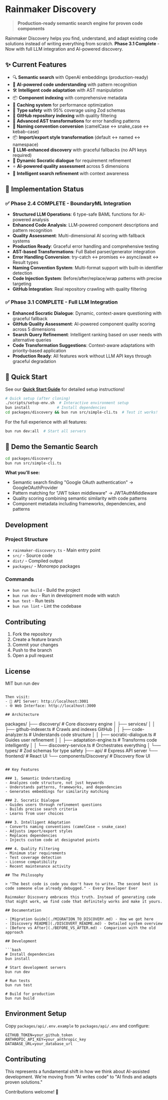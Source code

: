 # Rainmaker Discovery

> **Production-ready semantic search engine for proven code components**

Rainmaker Discovery helps you find, understand, and adapt existing code solutions instead of writing everything from scratch. **Phase 3.1 Complete** - Now with full LLM integration and AI-powered discovery.

## ✨ Current Features

- 🔍 **Semantic search** with OpenAI embeddings (production-ready)
- 🤖 **AI-powered code understanding** with pattern recognition
- 🛠️ **Intelligent code adaptation** with AST manipulation
- 📦 **Component indexing** with comprehensive metadata
- 🔄 **Caching system** for performance optimization
- 🎯 **Type safety** with 95% coverage using Zod schemas
- 🐙 **GitHub repository indexing** with quality filtering
- 🔧 **Advanced AST transformations** for error handling patterns
- 📝 **Naming convention conversion** (camelCase ↔ snake_case ↔ kebab-case)
- 📦 **Import/export style transformation** (default ↔ named ↔ namespace)
- 🧠 **LLM-enhanced discovery** with graceful fallbacks (no API keys required)
- 💬 **Dynamic Socratic dialogue** for requirement refinement
- ⭐ **AI-powered quality assessment** across 5 dimensions
- 🔎 **Intelligent search refinement** with context awareness

## 🎯 Implementation Status

### ✅ Phase 2.4 COMPLETE - BoundaryML Integration
- **Structured LLM Operations**: 6 type-safe BAML functions for AI-powered analysis
- **Enhanced Code Analysis**: LLM-powered component descriptions and pattern recognition
- **Quality Assessment**: Multi-dimensional AI scoring with fallback systems
- **Production Ready**: Graceful error handling and comprehensive testing
- **AST-based Transformations**: Full Babel parser/generator integration
- **Error Handling Conversion**: try-catch ↔ promises ↔ async/await ↔ Result types
- **Naming Convention System**: Multi-format support with built-in identifier detection
- **Code Injection System**: Before/after/replace/wrap patterns with precise targeting
- **GitHub Integration**: Real repository crawling with quality filtering

### ✅ Phase 3.1 COMPLETE - Full LLM Integration
- **Enhanced Socratic Dialogue**: Dynamic, context-aware questioning with graceful fallback
- **GitHub Quality Assessment**: AI-powered component quality scoring across 5 dimensions
- **Search Query Refinement**: Intelligent ranking based on user needs with alternative queries
- **Code Transformation Suggestions**: Context-aware adaptations with priority-based application
- **Production Ready**: All features work without LLM API keys through graceful degradation

## 🚀 Quick Start

See our [**Quick Start Guide**](./QUICKSTART.md) for detailed setup instructions!

```bash
# Quick setup (after cloning)
./scripts/setup-env.sh  # Interactive environment setup
bun install            # Install dependencies
cd packages/discovery && bun run src/simple-cli.ts  # Test it works!
```

For the full experience with all features:
```bash
bun run dev:all  # Start all servers
```

## 🧪 Demo the Semantic Search

```bash
cd packages/discovery
bun run src/simple-cli.ts
```

**What you'll see:**
- Semantic search finding "Google OAuth authentication" → GoogleOAuthProvider
- Pattern matching for "JWT token middleware" → JWTAuthMiddleware  
- Quality scoring combining semantic similarity with code patterns
- Component metadata including frameworks, dependencies, and patterns

## Development

### Project Structure

- `rainmaker-discovery.ts` - Main entry point
- `src/` - Source code
- `dist/` - Compiled output
- `packages/` - Monorepo packages

### Commands

- `bun run build` - Build the project
- `bun run dev` - Run in development mode with watch
- `bun test` - Run tests
- `bun run lint` - Lint the codebase

## Contributing

1. Fork the repository
2. Create a feature branch
3. Commit your changes
4. Push to the branch
5. Open a pull request

## License

MIT
bun run dev
```

Then visit:
- 📡 API Server: http://localhost:3001
- 🌐 Web Interface: http://localhost:3000

## Architecture

```
packages/
├── discovery/              # Core discovery engine
│   ├── services/
│   │   ├── github-indexer.ts      # Crawls and indexes GitHub
│   │   ├── code-analyzer.ts       # Understands code structure
│   │   ├── socratic-dialogue.ts   # Guides user refinement
│   │   ├── adaptation-engine.ts   # Transforms code intelligently
│   │   └── discovery-service.ts   # Orchestrates everything
│   └── types/              # Zod schemas for type safety
├── api/                    # Express API server
└── frontend/               # React UI
    └── components/Discovery/      # Discovery flow UI
```

## Key Features

### 1. Semantic Understanding
- Analyzes code structure, not just keywords
- Understands patterns, frameworks, and dependencies
- Generates embeddings for similarity matching

### 2. Socratic Dialogue
- Guides users through refinement questions
- Builds precise search criteria
- Learns from user choices

### 3. Intelligent Adaptation
- Converts naming conventions (camelCase → snake_case)
- Adjusts import/export styles
- Replaces dependencies
- Injects custom code at designated points

### 4. Quality Filtering
- Minimum star requirements
- Test coverage detection
- License compatibility
- Recent maintenance activity

## The Philosophy

> "The best code is code you don't have to write. The second best is code someone else already debugged." - Every Developer Ever

Rainmaker Discovery embraces this truth. Instead of generating code that might work, we find code that definitely works and make it yours.

## Documentation

- [Migration Guide](./MIGRATION_TO_DISCOVERY.md) - How we got here
- [Discovery README](./DISCOVERY_README.md) - Detailed system overview
- [Before vs After](./BEFORE_VS_AFTER.md) - Comparison with the old approach

## Development

```bash
# Install dependencies
bun install

# Start development servers
bun run dev

# Run tests
bun run test

# Build for production
bun run build
```

## Environment Setup

Copy `packages/api/.env.example` to `packages/api/.env` and configure:

```env
GITHUB_TOKEN=your_github_token
ANTHROPIC_API_KEY=your_anthropic_key
DATABASE_URL=your_database_url
```

## Contributing

This represents a fundamental shift in how we think about AI-assisted development. We're moving from "AI writes code" to "AI finds and adapts proven solutions."

Contributions welcome! 🚀
